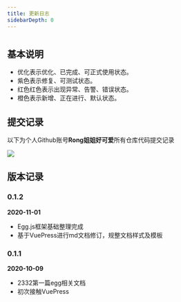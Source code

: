 ```yaml
--- 
title: 更新日志
sidebarDepth: 0
---
```

<!--
 * @Description: 
 * @Version: Beta1.0
 * @Author: 【B站&公众号】Rong姐姐好可爱
 * @Date: 2021-02-14 20:52:54
 * @LastEditors: 【B站&公众号】Rong姐姐好可爱
 * @LastEditTime: 2021-02-14 22:37:05
-->

# 



## 基本说明


- <a-tag color="green">优化</a-tag>表示优化、已完成、可正式使用状态。
- <a-tag color="purple">紫色</a-tag>表示修复、可测试状态。
- <a-tag color="red">红色</a-tag>红色表示出现异常、告警、错误状态。
- <a-tag color="orange">橙色</a-tag>表示新增、正在进行、默认状态。


## 提交记录

以下为个人Github账号**Rong姐姐好可爱**所有仓库代码提交记录

![](https://ghchart.rshah.org/mmdapl)

## 版本记录


### 0.1.2 

**2020-11-01**

- Egg.js框架基础整理完成
- 基于VuePress进行md文档修订，规整文档样式及模板

### 0.1.1 

**2020-10-09**

- <a-tag color="red">2332</a-tag>第一篇egg相关文档
- 初次接触VuePress